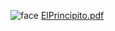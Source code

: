
![face](https://github.com/user-attachments/assets/1c2aaf69-0be9-46d3-92c9-15c301f9e7c1)
[ElPrincipito.pdf](https://github.com/user-attachments/files/17934370/ElPrincipito.pdf)
